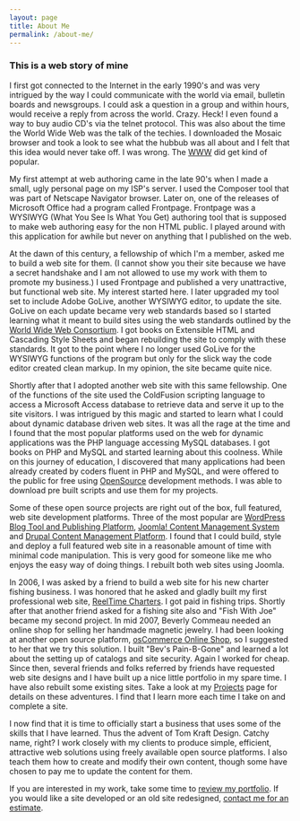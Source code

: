 ```yaml
---
layout: page
title: About Me
permalink: /about-me/
---
```

### This is a web story of mine

I first got connected to the Internet in the early 1990's and was very intrigued by the way I could communicate with the world via email, bulletin boards and newsgroups. I could ask a question in a group and within hours, would receive a reply from across the world. Crazy. Heck! I even found a way to buy audio CD's via the telnet protocol. This was also about the time the World Wide Web was the talk of the techies. I downloaded the Mosaic browser and took a look to see what the hubbub was all about and I felt that this idea would never take off. I was wrong. The [WWW](https://www.w3.org/WWW/) did get kind of popular.

My first attempt at web authoring came in the late 90's when I made a small, ugly personal page on my ISP's server. I used the Composer tool that was part of Netscape Navigator browser. Later on, one of the releases of Microsoft Office had a program called Frontpage. Frontpage was a WYSIWYG (What You See Is What You Get) authoring tool that is supposed to make web authoring easy for the non HTML public. I played around with this application for awhile but never on anything that I published on the web.

At the dawn of this century, a fellowship of which I'm a member, asked me to build a web site for them. (I cannot show you their site because we have a secret handshake and I am not allowed to use my work with them to promote my business.) I used Frontpage and published a very unattractive, but functional web site. My interest started here. I later upgraded my tool set to include Adobe GoLive, another WYSIWYG editor, to update the site. GoLive on each update became very web standards based so I started learning what it meant to build sites using the web standards outlined by the [World Wide Web Consortium](http://www.w3.org/). I got books on Extensible HTML and Cascading Style Sheets and began rebuilding the site to comply with these standards. It got to the point where I no longer used GoLive for the WYSIWYG functions of the program but only for the slick way the code editor created clean markup. In my opinion, the site became quite nice.

Shortly after that I adopted another web site with this same fellowship. One of the functions of the site used the ColdFusion scripting language to access a Microsoft Access database to retrieve data and serve it up to the site visitors. I was intrigued by this magic and started to learn what I could about dynamic database driven web sites. It was all the rage at the time and I found that the most popular platforms used on the web for dynamic applications was the PHP language accessing MySQL databases. I got books on PHP and MySQL and started learning about this coolness. While on this journey of education, I discovered that many applications had been already created by coders fluent in PHP and MySQL, and were offered to the public for free using [OpenSource](http://www.opensource.org/) development methods. I was able to download pre built scripts and use them for my projects.

Some of these open source projects are right out of the box, full featured, web site development platforms. Three of the most popular are [WordPress Blog Tool and Publishing Platform](http://wordpress.org/), [Joomla! Content Management System](http://www.joomla.org/) and [Drupal Content Management Platform](http://drupal.org/). I found that I could build, style and deploy a full featured web site in a reasonable amount of time with minimal code manipulation. This is very good for someone like me who enjoys the easy way of doing things. I rebuilt both web sites using Joomla.

In 2006, I was asked by a friend to build a web site for his new charter fishing business. I was honored that he asked and gladly built my first professional web site, [ReelTime Charters](/project/2006/11/17/reeltime-texas.html). I got paid in fishing trips. Shortly after that another friend asked for a fishing site also and "Fish With Joe" became my second project.  In mid 2007, Beverly Commeau needed an online shop for selling her handmade magnetic jewelry. I had been looking at another open source platform, [osCommerce Online Shop](https://www.oscommerce.com/), so I suggested to her that we try this solution. I built "Bev's Pain-B-Gone" and learned a lot about the setting up of catalogs and site security. Again I worked for cheap. Since then, several friends and folks referred by friends have requested web site designs and I have built up a nice little portfolio in my spare time.  I have also rebuilt some existing sites. Take a look at my [Projects](/projects) page for details on these adventures. I find that I learn more each time I take on and complete a site.

I now find that it is time to officially start a business that uses some of the skills that I have learned. Thus the advent of Tom Kraft Design. Catchy name, right? I work closely with my clients to produce simple, efficient, attractive web solutions using freely available open source platforms. I also teach them how to create and modify their own content, though some have chosen to pay me to update the content for them.

If you are interested in my work, take some time to [review my portfolio](/projects). If you would like a site developed or an old site redesigned, [contact me for an estimate](/contact/).